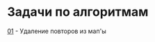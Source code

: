 <H1>Задачи по алгоритмам</H1>


[01](https://github.com/self-harm/java-practice/blob/main/Algorithms/DeleteDuplicates/DeleteDuplicates.java) - Удаление повторов из мап'ы
